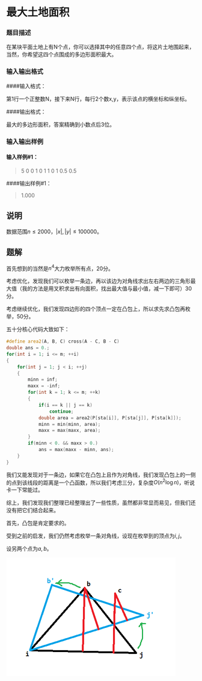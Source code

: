 # 最大土地面积

### 题目描述

在某块平面土地上有N个点，你可以选择其中的任意四个点，将这片土地围起来，当然，你希望这四个点围成的多边形面积最大。

### 输入输出格式

####输入格式：

第1行一个正整数N，接下来N行，每行2个数x,y，表示该点的横坐标和纵坐标。

####输出格式：

最大的多边形面积，答案精确到小数点后3位。

### 输入输出样例

#### 输入样例#1：

> 5
> 0 0
> 1 0
> 1 1
> 0 1
> 0.5 0.5

####输出样例#1：

> 1.000

## 说明

数据范围$n\le 2000$，$|x|,|y|\le 100000$。

## 题解

首先想到的当然是$n^4$大力枚举所有点，20分。

考虑优化，发现我们可以枚举一条边，再以该边为对角线求出左右两边的三角形最大值（我的方法是用叉积求出有向面积，找出最大值与最小值，减一下即可）30分。

考虑继续优化，我们发现四边形的四个顶点一定在凸包上，所以求先求凸包再枚举，50分。

五十分核心代码大致如下：

```cpp
#define area2(A, B, C) cross(A - C, B - C)
double ans = 0.;
for(int i = 1; i <= m; ++i)
{
	for(int j = 1; j < i; ++j)
	{
		minn = inf;
		maxx = -inf;
		for(int k = 1; k <= m; ++k)
		{
			if(i == k || j == k)
				continue;
			double area = area2(P[sta[i]], P[sta[j]], P[sta[k]]);
			minn = min(minn, area);
			maxx = max(maxx, area);
		}
		if(minn < 0. && maxx > 0.)
			ans = max(maxx - minn, ans);
	}
}
```

我们又能发现对于一条边，如果它在凸包上且作为对角线，我们发现凸包上的一侧的点到该线段的距离是一个凸函数，所以我们考虑三分，复杂度$O(n^2\log n)$，听说卡一下常能过。

综上，我们发现我们整理已经整理出了一些性质，虽然都非常显而易见，但我们还没有把它们结合起来。

首先，凸包是肯定要求的。

受到之前的启发，我们仍然考虑枚举一条对角线，设现在枚举到的顶点为$i, j$。

设另两个点为$a, b$。

![](https://github.com/pfypfypfy/images-in-blogs/blob/master/20180629002.png?raw=true)


